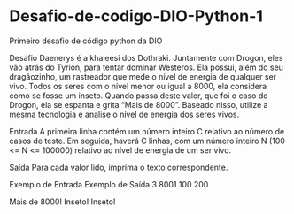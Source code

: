 # Desafio-de-codigo-DIO-Python-1
Primeiro desafio de código python da DIO

Desafio
Daenerys é a khaleesi dos Dothraki. Juntamente com Drogon, eles vão atrás do Tyrion, para tentar dominar Westeros. 
Ela possui, além do seu dragãozinho, um rastreador que mede o nível de energia de qualquer ser vivo. 
Todos os seres com o nível menor ou igual a 8000, ela considera como se fosse um inseto. 
Quando passa deste valor, que foi o caso do Drogon, ela se espanta e grita “Mais de 8000”. 
Baseado nisso, utilize a mesma tecnologia e analise o nível de energia dos seres vivos.

Entrada
A primeira linha contém um número inteiro C relativo ao número de casos de teste. Em seguida, haverá C linhas, com um número inteiro N (100 <= N <= 100000) relativo ao nível de energia de um ser vivo.

Saída
Para cada valor lido, imprima o texto correspondente.

 
Exemplo de Entrada	Exemplo de Saída
3
8001
100
200

Mais de 8000!
Inseto!
Inseto!
